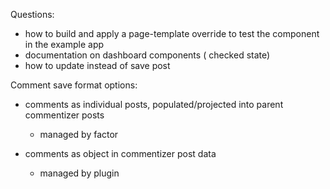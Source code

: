 Questions:
- how to build and apply a page-template override to test the <commentizer> component in the example app
- documentation on dashboard components (<dashboard-input> checked state)
- how to update instead of save post

Comment save format options:
- comments as individual posts, populated/projected into parent commentizer posts
  + managed by factor

- comments as object in commentizer post data
  + managed by plugin
